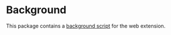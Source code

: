 # Background

This package contains a [background script](https://developer.mozilla.org/en-US/docs/Mozilla/Add-ons/WebExtensions/manifest.json/background) for the web extension.
